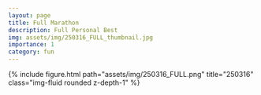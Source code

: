 ```yaml
---
layout: page
title: Full Marathon
description: Full Personal Best
img: assets/img/250316_FULL_thumbnail.jpg
importance: 1
category: fun
---
```


<div class="row mt-3">
    <!-- Image -->
    <div class="col-sm mt-3 mt-md-0">
        {% include figure.html path="assets/img/250316_FULL.png" title="250316" class="img-fluid rounded z-depth-1" %}
    </div>
</div>